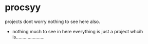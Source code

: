 # procsyy
projects dont worry nothing to see here also.

* nothing much to see in here everything is just a project whcih is......................
